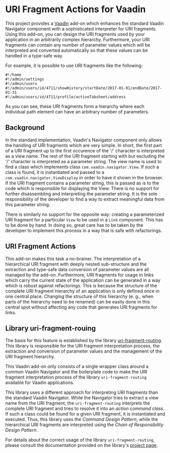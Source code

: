 URI Fragment Actions for Vaadin
===============================

This project provides a [Vaadin](https://vaadin.com/home) add-on which enhances the standard Vaadin Navigator component with a sophisticated interpreter for URI fragments. Using this add-on, you can design the URI fragments used by your application in an arbitrarily complex hierarchy. Furthermore, your URI fragments can contain any number of parameter values which will be interpreted and converted automatically so that these values can be handled in a type-safe way.

For example, it is possible to use URI fragments like the following:

```text
#!/home
#!/admin/settings
#!/admin/users
#!/admin/users/id/4711/showHistory/startDate/2017-01-01/endDate/2017-01-31
#!/admin/users/id/4711/profile/activeTabsheet/address
```

As you can see, these URI fragments form a hierarchy where each individual path element can have an arbitrary number of parameters.
  
Background
----------
In the standard implementation, Vaadin's Navigator component only allows the handling of URI fragments which are very simple. In short, the first part of a URI fragment up to the first occurence of the '/' character is interpreted as a view name. The rest of the URI fragment starting with but excluding the '/' character is interpreted as a parameter string. The view name is used to find a class which implements class `com.vaadin.navigator.View`. If such a class is found, it is instantiated and passed to a `com.vaadin.navigator.ViewDisplay` in order to have it shown in the browser. If the URI fragment contains a parameter string, this is passed as is to the code which is responsible for displaying the View. There is no support for further disassembling and interpreting the parameter string. It is the sole responsibility of the developer to find a way to extract meaningful data from this parameter string.
   
There is similarly no support for the opposite way: creating a parameterized URI fragment for a particular `View` to be used in a `Link` component. This has to be done by hand. In doing so, great care has to be taken by the developer to implement this process in a way that is safe with refactorings.
 
URI Fragment Actions
--------------------

This add-on makes this task a no-brainer. The interpretation of a hierarchical URI fragment with deeply nested sub-structure and the extraction and type-safe data conversion of parameter values are all managed by the add-on. Furthermore, URI fragments for usage in links which carry the current state of the application can be generated in a way which is robust against refactorings. This is because the structure of the complete URI fragment hierarchy of an application is only defined once in one central place. Changing the structure of this hierarchy (e. g., when parts of the hierarchy need to be renamed) can be easily done in this central spot without affecting any code that generates URI fragments for links.
   
Library uri-fragment-rouing
---------------------------
The basis for this feature is established by the library [uri-fragment-routing](https://github.com/rolandkrueger/uri-fragment-routing). This library is responsible for  the URI fragment interpretation process, the extraction and conversion of parameter values and the management of the URI fragment hierarchy.

This Vaadin add-on only consists of a single wrapper class around a common Vaadin Navigator and the boilerplate code to make the URI fragment interpretation process of the library `uri-fragment-routing` available for Vaadin applications.
  
This library uses a different approach for interpreting URI fragments than the standard Vaadin Navigator. While the Navigator tries to extract a view name from the URI fragment, the `uri-fragment-routing` interprets the complete URI fragment and tries to resolve it into an *action command class*. If such a class could be found for a given URI fragment, it is instantiated and executed. Thus, this library uses the *Command Design Pattern*, while the hierarchical URI fragments are interpreted using the *Chain of Responsibility Design Pattern*.

For details about the correct usage of the library `uri-fragment-routing`, please consult the documentation provided on the library's [project page](https://github.com/rolandkrueger/uri-fragment-routing).